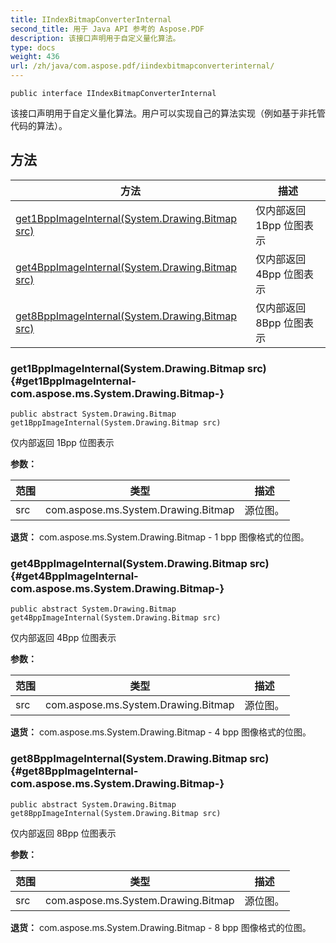 ```yaml
---
title: IIndexBitmapConverterInternal
second_title: 用于 Java API 参考的 Aspose.PDF
description: 该接口声明用于自定义量化算法。
type: docs
weight: 436
url: /zh/java/com.aspose.pdf/iindexbitmapconverterinternal/
---
```

```
public interface IIndexBitmapConverterInternal
```

该接口声明用于自定义量化算法。用户可以实现自己的算法实现（例如基于非托管代码的算法）。
## 方法

| 方法 | 描述 |
| --- | --- |
| [get1BppImageInternal(System.Drawing.Bitmap src)](#get1BppImageInternal-com.aspose.ms.System.Drawing.Bitmap-) | 仅内部返回 1Bpp 位图表示 |
| [get4BppImageInternal(System.Drawing.Bitmap src)](#get4BppImageInternal-com.aspose.ms.System.Drawing.Bitmap-) | 仅内部返回 4Bpp 位图表示 |
| [get8BppImageInternal(System.Drawing.Bitmap src)](#get8BppImageInternal-com.aspose.ms.System.Drawing.Bitmap-) | 仅内部返回 8Bpp 位图表示 |
### get1BppImageInternal(System.Drawing.Bitmap src) {#get1BppImageInternal-com.aspose.ms.System.Drawing.Bitmap-}
```
public abstract System.Drawing.Bitmap get1BppImageInternal(System.Drawing.Bitmap src)
```


仅内部返回 1Bpp 位图表示

**参数：**

| 范围 | 类型 | 描述 |
| --- | --- | --- |
| src | com.aspose.ms.System.Drawing.Bitmap | 源位图。 |

**退货：**
com.aspose.ms.System.Drawing.Bitmap - 1 bpp 图像格式的位图。
### get4BppImageInternal(System.Drawing.Bitmap src) {#get4BppImageInternal-com.aspose.ms.System.Drawing.Bitmap-}
```
public abstract System.Drawing.Bitmap get4BppImageInternal(System.Drawing.Bitmap src)
```


仅内部返回 4Bpp 位图表示

**参数：**

| 范围 | 类型 | 描述 |
| --- | --- | --- |
| src | com.aspose.ms.System.Drawing.Bitmap | 源位图。 |

**退货：**
com.aspose.ms.System.Drawing.Bitmap - 4 bpp 图像格式的位图。
### get8BppImageInternal(System.Drawing.Bitmap src) {#get8BppImageInternal-com.aspose.ms.System.Drawing.Bitmap-}
```
public abstract System.Drawing.Bitmap get8BppImageInternal(System.Drawing.Bitmap src)
```


仅内部返回 8Bpp 位图表示

**参数：**

| 范围 | 类型 | 描述 |
| --- | --- | --- |
| src | com.aspose.ms.System.Drawing.Bitmap | 源位图。 |

**退货：**
com.aspose.ms.System.Drawing.Bitmap - 8 bpp 图像格式的位图。